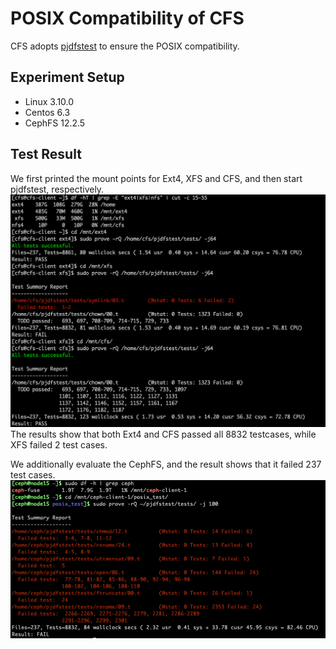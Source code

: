 # POSIX Compatibility of CFS

CFS adopts [pjdfstest](https://github.com/pjd/pjdfstest/tree/master/) to ensure the POSIX compatibility.

## Experiment Setup

* Linux 3.10.0
* Centos 6.3
* CephFS 12.2.5

## Test Result
We first printed the mount points for Ext4, XFS and CFS, and then start pjdfstest, respectively.
![](https://github.com/cfs-for-review/CFS-for-review/blob/main/figures/ext4_xfs_cfs.png)
The results show that both Ext4 and CFS passed all 8832 testcases, while XFS failed 2 test cases.

We additionally evaluate the CephFS, and the result shows that it failed 237 test cases.
![](https://github.com/cfs-for-review/CFS-for-review/blob/main/figures/cephfs.png)
